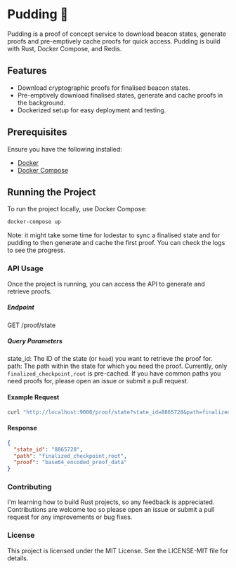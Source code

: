 # Pudding 🍮

Pudding is a proof of concept service to download beacon states, generate proofs and pre-emptively cache proofs for
quick access. Pudding is build with Rust, Docker Compose, and Redis.

## Features

- Download cryptographic proofs for finalised beacon states.
- Pre-emptively download finalised states, generate and cache proofs in the background.
- Dockerized setup for easy deployment and testing.

## Prerequisites

Ensure you have the following installed:

- [Docker](https://docs.docker.com/get-docker/)
- [Docker Compose](https://docs.docker.com/compose/install/)

## Running the Project

To run the project locally, use Docker Compose:

```sh
docker-compose up
```

Note: it might take some time for lodestar to sync a finalised state and for pudding to then generate and cache the
first proof. You can check the logs to see the progress.

### API Usage

Once the project is running, you can access the API to generate and retrieve proofs.

##### Endpoint

GET /proof/state

##### Query Parameters

state_id: The ID of the state (or ``head``) you want to retrieve the proof for.
path: The path within the state for which you need the proof. Currently, only ``finalized_checkpoint,root`` is
pre-cached. If you have common paths you need proofs for, please open an issue or submit a pull request.

#### Example Request

```sh
curl "http://localhost:9000/proof/state?state_id=8865728&path=finalized_checkpoint,root"
```

#### Response

```json
{
  "state_id": "8865728",
  "path": "finalized_checkpoint,root",
  "proof": "base64_encoded_proof_data"
}
```

### Contributing

I'm learning how to build Rust projects, so any feedback is appreciated. Contributions are welcome too so please open an
issue or submit a pull request for any improvements or bug fixes.

### License

This project is licensed under the MIT License. See the LICENSE-MIT file for details.